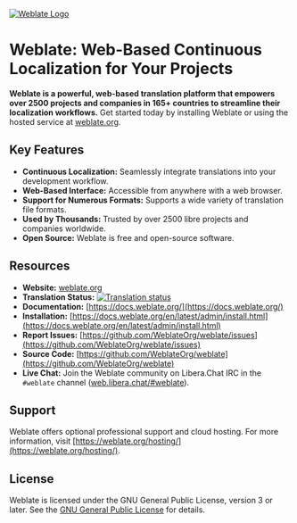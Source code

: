 [![Weblate Logo](https://s.weblate.org/cdn/Logo-Darktext-borders.png)](https://weblate.org/)

# Weblate: Web-Based Continuous Localization for Your Projects

**Weblate is a powerful, web-based translation platform that empowers over 2500 projects and companies in 165+ countries to streamline their localization workflows.**  Get started today by installing Weblate or using the hosted service at [weblate.org](https://weblate.org/).

## Key Features

*   **Continuous Localization:** Seamlessly integrate translations into your development workflow.
*   **Web-Based Interface:** Accessible from anywhere with a web browser.
*   **Support for Numerous Formats:** Supports a wide variety of translation file formats.
*   **Used by Thousands:** Trusted by over 2500 libre projects and companies worldwide.
*   **Open Source:**  Weblate is free and open-source software.

## Resources

*   **Website:** [weblate.org](https://weblate.org/)
*   **Translation Status:** [![Translation status](https://hosted.weblate.org/widget/weblate/svg-badge.svg)](https://hosted.weblate.org/engage/weblate/)
*   **Documentation:** [https://docs.weblate.org/](https://docs.weblate.org/)
*   **Installation:** [https://docs.weblate.org/en/latest/admin/install.html](https://docs.weblate.org/en/latest/admin/install.html)
*   **Report Issues:** [https://github.com/WeblateOrg/weblate/issues](https://github.com/WeblateOrg/weblate/issues)
*   **Source Code:** [https://github.com/WeblateOrg/weblate](https://github.com/WeblateOrg/weblate)
*   **Live Chat:**  Join the Weblate community on Libera.Chat IRC in the `#weblate` channel ([web.libera.chat/#weblate](https://web.libera.chat/#weblate)).

## Support

Weblate offers optional professional support and cloud hosting. For more information, visit [https://weblate.org/hosting/](https://weblate.org/hosting/).

## License

Weblate is licensed under the GNU General Public License, version 3 or later. See the [GNU General Public License](https://www.gnu.org/licenses/gpl-3.0.html) for details.